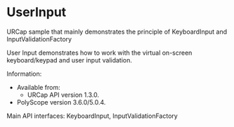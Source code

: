 # UserInput
URCap sample that mainly demonstrates the principle of KeyboardInput and InputValidationFactory

User Input demonstrates how to work with the virtual on-screen keyboard/keypad and user input validation.

Information:
* Available from:
  * URCap API version 1.3.0.
 * PolyScope version 3.6.0/5.0.4.

Main API interfaces: KeyboardInput, InputValidationFactory
